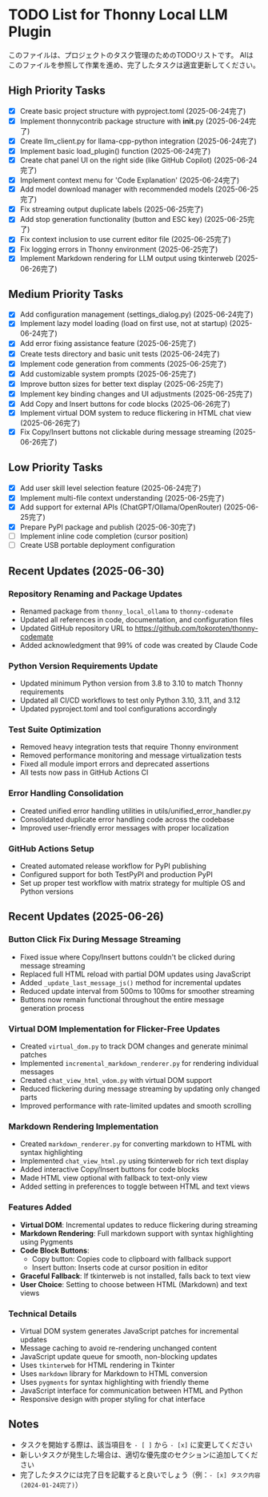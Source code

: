 # TODO List for Thonny Local LLM Plugin

このファイルは、プロジェクトのタスク管理のためのTODOリストです。
AIはこのファイルを参照して作業を進め、完了したタスクは適宜更新してください。

## High Priority Tasks

- [x] Create basic project structure with pyproject.toml (2025-06-24完了)
- [x] Implement thonnycontrib package structure with __init__.py (2025-06-24完了)
- [x] Create llm_client.py for llama-cpp-python integration (2025-06-24完了)
- [x] Implement basic load_plugin() function (2025-06-24完了)
- [x] Create chat panel UI on the right side (like GitHub Copilot) (2025-06-24完了)
- [x] Implement context menu for 'Code Explanation' (2025-06-24完了)
- [x] Add model download manager with recommended models (2025-06-25完了)
- [x] Fix streaming output duplicate labels (2025-06-25完了)
- [x] Add stop generation functionality (button and ESC key) (2025-06-25完了)
- [x] Fix context inclusion to use current editor file (2025-06-25完了)
- [x] Fix logging errors in Thonny environment (2025-06-25完了)
- [x] Implement Markdown rendering for LLM output using tkinterweb (2025-06-26完了)

## Medium Priority Tasks

- [x] Add configuration management (settings_dialog.py) (2025-06-24完了)
- [x] Implement lazy model loading (load on first use, not at startup) (2025-06-24完了)
- [x] Add error fixing assistance feature (2025-06-25完了)
- [x] Create tests directory and basic unit tests (2025-06-24完了)
- [x] Implement code generation from comments (2025-06-25完了)
- [x] Add customizable system prompts (2025-06-25完了)
- [x] Improve button sizes for better text display (2025-06-25完了)
- [x] Implement key binding changes and UI adjustments (2025-06-25完了)
- [x] Add Copy and Insert buttons for code blocks (2025-06-26完了)
- [x] Implement virtual DOM system to reduce flickering in HTML chat view (2025-06-26完了)
- [x] Fix Copy/Insert buttons not clickable during message streaming (2025-06-26完了)

## Low Priority Tasks

- [x] Add user skill level selection feature (2025-06-24完了)
- [x] Implement multi-file context understanding (2025-06-25完了)
- [x] Add support for external APIs (ChatGPT/Ollama/OpenRouter) (2025-06-25完了)
- [x] Prepare PyPI package and publish (2025-06-30完了)
- [ ] Implement inline code completion (cursor position)
- [ ] Create USB portable deployment configuration

## Recent Updates (2025-06-30)

### Repository Renaming and Package Updates
- Renamed package from `thonny_local_ollama` to `thonny-codemate`
- Updated all references in code, documentation, and configuration files
- Updated GitHub repository URL to https://github.com/tokoroten/thonny-codemate
- Added acknowledgment that 99% of code was created by Claude Code

### Python Version Requirements Update
- Updated minimum Python version from 3.8 to 3.10 to match Thonny requirements
- Updated all CI/CD workflows to test only Python 3.10, 3.11, and 3.12
- Updated pyproject.toml and tool configurations accordingly

### Test Suite Optimization
- Removed heavy integration tests that require Thonny environment
- Removed performance monitoring and message virtualization tests
- Fixed all module import errors and deprecated assertions
- All tests now pass in GitHub Actions CI

### Error Handling Consolidation
- Created unified error handling utilities in utils/unified_error_handler.py
- Consolidated duplicate error handling code across the codebase
- Improved user-friendly error messages with proper localization

### GitHub Actions Setup
- Created automated release workflow for PyPI publishing
- Configured support for both TestPyPI and production PyPI
- Set up proper test workflow with matrix strategy for multiple OS and Python versions

## Recent Updates (2025-06-26)

### Button Click Fix During Message Streaming
- Fixed issue where Copy/Insert buttons couldn't be clicked during message streaming
- Replaced full HTML reload with partial DOM updates using JavaScript
- Added `_update_last_message_js()` method for incremental updates
- Reduced update interval from 500ms to 100ms for smoother streaming
- Buttons now remain functional throughout the entire message generation process

### Virtual DOM Implementation for Flicker-Free Updates
- Created `virtual_dom.py` to track DOM changes and generate minimal patches
- Implemented `incremental_markdown_renderer.py` for rendering individual messages
- Created `chat_view_html_vdom.py` with virtual DOM support
- Reduced flickering during message streaming by updating only changed parts
- Improved performance with rate-limited updates and smooth scrolling

### Markdown Rendering Implementation
- Created `markdown_renderer.py` for converting markdown to HTML with syntax highlighting
- Implemented `chat_view_html.py` using tkinterweb for rich text display
- Added interactive Copy/Insert buttons for code blocks
- Made HTML view optional with fallback to text-only view
- Added setting in preferences to toggle between HTML and text views

### Features Added
- **Virtual DOM**: Incremental updates to reduce flickering during streaming
- **Markdown Rendering**: Full markdown support with syntax highlighting using Pygments
- **Code Block Buttons**: 
  - Copy button: Copies code to clipboard with fallback support
  - Insert button: Inserts code at cursor position in editor
- **Graceful Fallback**: If tkinterweb is not installed, falls back to text view
- **User Choice**: Setting to choose between HTML (Markdown) and text views

### Technical Details
- Virtual DOM system generates JavaScript patches for incremental updates
- Message caching to avoid re-rendering unchanged content
- JavaScript update queue for smooth, non-blocking updates
- Uses `tkinterweb` for HTML rendering in Tkinter
- Uses `markdown` library for Markdown to HTML conversion
- Uses `pygments` for syntax highlighting with friendly theme
- JavaScript interface for communication between HTML and Python
- Responsive design with proper styling for chat interface

## Notes

- タスクを開始する際は、該当項目を `- [ ]` から `- [x]` に変更してください
- 新しいタスクが発生した場合は、適切な優先度のセクションに追加してください
- 完了したタスクには完了日を記載すると良いでしょう（例：`- [x] タスク内容 (2024-01-24完了)`）
